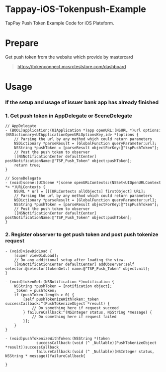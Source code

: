 # Tappay-iOS-Tokenpush-Example

TapPay Push Token Example Code for iOS Plateform.

# Prepare

Get push token from the website which provide by mastercard
> https://tokenconnect.mcsrcteststore.com/dashboard

# Usage

### If the setup and usage of issuer bank app has already finished
### 1. Get push token in AppDelegate or SceneDelegate
```objc
// AppDelegate
- (BOOL)application:(UIApplication *)app openURL:(NSURL *)url options:(NSDictionary<UIApplicationOpenURLOptionsKey,id> *)options {
    // Parsing the url by any method which could return parameters
    NSDictionary *parseResult = [GlobalFunction queryParameter:url];
    NSString *pushToken = [parseResult objectForKey:@"tspPushToken"];
    // Post the push token to observer
    [[NSNotificationCenter defaultCenter] postNotificationName:@"TSP_Push_Token" object:pushToken];
    return true;
}
```
```objc
// SceneDelegate
- (void)scene:(UIScene *)scene openURLContexts:(NSSet<UIOpenURLContext *> *)URLContexts {
    NSURL * url = [[[URLContexts allObjects] firstObject] URL];
    // Parsing the url by any method which could return parameters
    NSDictionary *parseResult = [GlobalFunction queryParameter:url];
    NSString *pushToken = [parseResult objectForKey:@"tspPushToken"];
    // Post the push token to observer
    [[NSNotificationCenter defaultCenter] postNotificationName:@"TSP_Push_Token" object:pushToken];
}
```

### 2. Register observer to get push token and post push tokenize request

```objc
- (void)viewDidLoad {
    [super viewDidLoad];
    // Do any additional setup after loading the view.
    [[NSNotificationCenter defaultCenter] addObserver:self selector:@selector(tokenGet:) name:@"TSP_Push_Token" object:nil];
}

- (void)tokenGet:(NSNotification *)notification {
    NSString *pushToken = [notification object];
    _token = pushToken;
    if (pushToken.length > 0) {
        [self pushTokenizeWithToken:_token successCallback:^(PushTokenizeObject *result) {
            // Do something here if request succeed
        } failureCallback:^(NSInteger status, NSString *message) {
            // Do something here if request failed
        }];
    }
}

- (void)pushTokenizeWithToken:(NSString *)token
              successCallback:(void (^ _Nullable)(PushTokenizeObject *result))successCallback
              failureCallback:(void (^ _Nullable)(NSInteger status, NSString * message))failureCallback{
    
}
```
